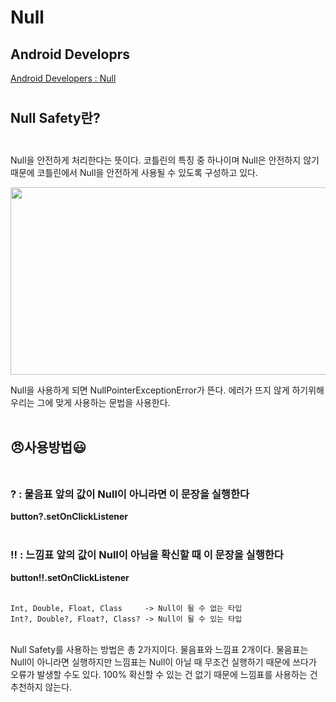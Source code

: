 # Null

## Android Developrs

[Android Developers : Null](https://kotlinlang.org/docs/reference/null-safety.html)
#

## Null Safety란?<br><br>

Null을 안전하게 처리한다는 뜻이다. 코틀린의 특징 중 하나이며 Null은 안전하지 않기 때문에 코틀린에서 Null을 안전하게 사용될 수 있도록 구성하고 있다.<br>

<img src="https://s3.us-west-2.amazonaws.com/secure.notion-static.com/5016962f-f207-4c2f-92df-c8bd539c3ada/__2020-12-28_202922.png?X-Amz-Algorithm=AWS4-HMAC-SHA256&X-Amz-Credential=AKIAT73L2G45O3KS52Y5%2F20210412%2Fus-west-2%2Fs3%2Faws4_request&X-Amz-Date=20210412T111232Z&X-Amz-Expires=86400&X-Amz-Signature=b9c8389eaab96a5eafd3dfaef8823106e18fba3c9af410a12c6c1170fabb4d5e&X-Amz-SignedHeaders=host&response-content-disposition=filename%20%3D%22__2020-12-28_202922.png%22" width = "600px" height = "300px"></img>

 Null을 사용하게 되면 NullPointerExceptionError가 뜬다. 에러가 뜨지 않게 하기위해 우리는 그에 맞게 사용하는 문법을 사용한다.<br><br>

## 😠사용방법😃 <br><br>

###  ? : 물음표 앞의 값이 Null이 아니라면 이 문장을 실행한다

**button?.setOnClickListener**<br><br>

###  !! : 느낌표 앞의 값이 Null이 아님을 확신할 때 이 문장을 실행한다

**button!!.setOnClickListener**<br><br>

```
Int, Double, Float, Class     -> Null이 될 수 없는 타입
Int?, Double?, Float?, Class? -> Null이 될 수 있는 타입
```
<br>
 Null Safety를 사용하는 방법은 총 2가지이다. 물음표와 느낌표 2개이다. 물음표는 Null이 아니라면 실행하지만 느낌표는 Null이 아닐 때 무조건 실행하기 때문에 쓰다가 오류가 발생할 수도 있다. 100% 확신할 수 있는 건 없기 때문에 느낌표를 사용하는 건 추천하지 않는다.<br><br>
